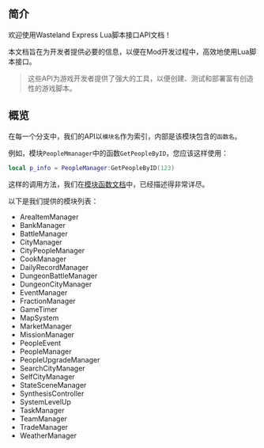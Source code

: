 ## 简介

欢迎使用Wasteland Express Lua脚本接口API文档！

本文档旨在为开发者提供必要的信息，以便在Mod开发过程中，高效地使用Lua脚本接口。

> 这些API为游戏开发者提供了强大的工具，以便创建、测试和部署富有创造性的游戏脚本。





## 概览

在每一个分支中，我们的API以`模块名`作为索引，内部是该模块包含的`函数名`。

例如，模块`PeopleMmanager`中的函数`GetPeopleByID`，您应该这样使用：

```lua
local p_info = PeopleManager:GetPeopleByID(123)
```

这样的调用方法，我们在[模块函数文档](https://bindale324.github.io/WastelandExpress-Mod-Docs/#/ModAPIs/module_funcs/README?id=_2-%ef%bc%88%e6%8e%a8%e8%8d%90%e6%96%b9%e6%b3%95%ef%bc%89%e6%a8%a1%e5%9d%97%e5%90%8d%e5%87%bd%e6%95%b0%e5%90%8d%e7%9b%b4%e6%8e%a5%e8%ae%bf%e9%97%ae%e5%87%bd%e6%95%b0)中，已经描述得非常详尽。



以下是我们提供的模块列表：

- AreaItemManager
- BankManager
- BattleManager
- CityManager
- CityPeopleManager
- CookManager
- DailyRecordManager
- DungeonBattleManager
- DungeonCityManager
- EventManager
- FractionManager
- GameTimer
- MapSystem
- MarketManager
- MissionManager
- PeopleEvent
- PeopleManager
- PeopleUpgradeManager
- SearchCityManager
- SelfCityManager
- StateSceneManager
- SynthesisController
- SystemLevelUp
- TaskManager
- TeamManager
- TradeManager
- WeatherManager
